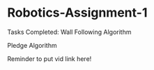 # Robotics-Assignment-1

Tasks Completed:
Wall Following Algorithm

Pledge Algorithm

Reminder to put vid link here!
